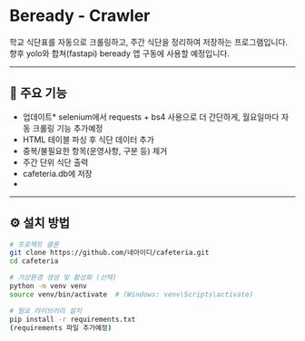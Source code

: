 # Beready - Crawler

학교 식단표를 자동으로 크롤링하고, 주간 식단을 정리하여 저장하는 프로그램입니다.
향후 yolo와 합쳐(fastapi) beready 앱 구동에 사용할 예정입니다.

---

## 📌 주요 기능
- 업데이트* selenium에서 requests + bs4 사용으로 더 간단하게, 월요일마다 자동 크롤링 기능 추가예정
- HTML 테이블 파싱 후 식단 데이터 추가
- 중복/불필요한 항목(운영사항, 구분 등) 제거
- 주간 단위 식단 출력
- cafeteria.db에 저장
- 
---

## ⚙️ 설치 방법
```bash
# 프로젝트 클론
git clone https://github.com/네아이디/cafeteria.git
cd cafeteria

# 가상환경 생성 및 활성화 (선택)
python -m venv venv
source venv/bin/activate  # (Windows: venv\Scripts\activate)

# 필요 라이브러리 설치
pip install -r requirements.txt
(requirements 파일 추가예정)
